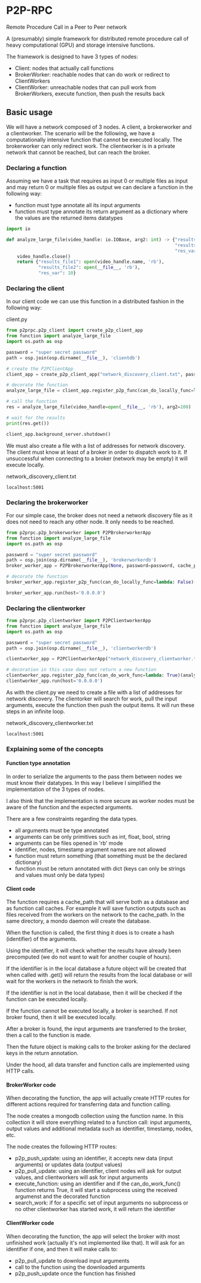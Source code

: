# P2P-RPC
Remote Procedure Call in a Peer to Peer network

A (presumably) simple framework for distributed remote procedure call of heavy computational (GPU) and storage intensive functions.

The framework is designed to have 3 types of nodes:
* Client: nodes that actually call functions
* BrokerWorker: reachable nodes that can do work or redirect to ClientWorkers
* ClientWorker: unreachable nodes that can pull work from BrokerWorkers, execute function, then push the results back 
## Basic usage

We will have a network composed of 3 nodes. A client, a brokerworker and a clientworker. 
The scenario will be the following, we have a computationally intensive function that cannot be executed locally. The brokerworker can only redirect work. The clientworker is in a private network that cannot be reached, but can reach the broker.

### Declaring a function
Assuming we have a task that requires as input 0 or multiple files as input and may return 0 or multiple files as output we can declare a function in the following way:
* function must type annotate all its input arguments
* function must type annotate its return argument as a dictionary where the values are the returned items datatypes 
```python
import io

def analyze_large_file(video_handle: io.IOBase, arg2: int) -> {"results_file1": io.IOBase,
                                                               "results_file2": io.IOBase,
                                                               "res_var": int}:
    video_handle.close()
    return {"results_file1": open(video_handle.name, 'rb'),
            "results_file2": open(__file__, 'rb'),
            "res_var": 10}
```

### Declaring the client
In our client code we can use this function in a distributed fashion in the following way:

client.py
```python
from p2prpc.p2p_client import create_p2p_client_app
from function import analyze_large_file
import os.path as osp

password = "super secret password"
path = osp.join(osp.dirname(__file__), 'clientdb')

# create the P2PClientApp
client_app = create_p2p_client_app("network_discovery_client.txt", password=password, cache_path=path)

# decorate the function
analyze_large_file = client_app.register_p2p_func(can_do_locally_func=lambda: False)(analyze_large_file)

# call the function
res = analyze_large_file(video_handle=open(__file__, 'rb'), arg2=100)

# wait for the results
print(res.get())

client_app.background_server.shutdown()
```
We must also create a file with a list of addresses for network discovery. The client must know at least of a broker in order to dispatch work to it. If unsuccessful when connecting to a broker (network may be empty) it will execute locally.

network_discovery_client.txt
```
localhost:5001
```

### Declaring the brokerworker

For our simple case, the broker does not need a network discovery file as it does not need to reach any other node. It only needs to be reached.

```python
from p2prpc.p2p_brokerworker import P2PBrokerworkerApp
from function import analyze_large_file
import os.path as osp

password = "super secret password"
path = osp.join(osp.dirname(__file__), 'brokerworkerdb')
broker_worker_app = P2PBrokerworkerApp(None, password=password, cache_path=path)

# decorate the function
broker_worker_app.register_p2p_func(can_do_locally_func=lambda: False)(analyze_large_file)

broker_worker_app.run(host='0.0.0.0')
```

### Declaring the clientworker
```python
from p2prpc.p2p_clientworker import P2PClientworkerApp
from function import analyze_large_file
import os.path as osp

password = "super secret password"
path = osp.join(osp.dirname(__file__), 'clientworkerdb')

clientworker_app = P2PClientworkerApp("network_discovery_clientworker.txt", password=password, cache_path=path)

# decoration in this case does not return a new function
clientworker_app.register_p2p_func(can_do_work_func=lambda: True)(analyze_large_file)
clientworker_app.run(host='0.0.0.0')
```
As with the client.py we need to create a file with a list of addresses for network discovery. The clientorker will search for work, pull the input arguments, execute the function then push the output items.
It will run these steps in an infinite loop.

network_discovery_clientworker.txt
```
localhost:5001
```

### Explaining some of the concepts

#### Function type annotation
In order to serialize the arguments to the pass them between nodes we must know their datatypes. In this way I believe I simplified the implementation of the 3 types of nodes. 

I also think that the implementation is more secure as worker nodes must be aware of the function and the expected arguments.

There are a few constraints regarding the data types.
* all arguments must be type annotated
* arguments can be only primitives such as int, float, bool, string
* arguments can be files opened in 'rb' mode
* identifier, nodes, timestamp argument names are not allowed
* function must return something (that something must be the declared dictionary)
* function must be return annotated with dict (keys can only be strings and values must only be data types)


#### Client code

The function requires a cache_path that will serve both as a database and as function call caches.
For example it will save function outputs such as files received from the workers on the network to the cache_path.
In the same directory, a mondo daemon will create the database.

When the function is called, the first thing it does is to create a hash (identifier) of the arguments. 

Using the identifier, it will check whether the results have already been precomputed (we do not want to wait for another couple of hours).

If the identifier is in the local database a future object will be created that when called with .get() will return the results from the local database or will wait for the workers in the network to finish the work. 

If the identifier is not in the local database, then it will be checked if the function can be executed locally.

If the function cannot be executed locally, a broker is searched. If not broker found, then it will be executed locally.

After a broker is found, the input arguments are transferred to the broker, then a call to the function is made.

Then the future object is making calls to the broker asking for the declared keys in the return annotation.

Under the hood, all data transfer and function calls are implemented using HTTP calls.

#### BrokerWorker code

When decorating the function, the app will actually create HTTP routes for different actions required for transferring data and function calling.

The node creates a mongodb collection using the function name. In this collection it will store everything related to a function call: input arguments, output values and additional metadata such as identifier, timestamp, nodes, etc.

The node creates the following HTTP routes:
* p2p_push_update: using an identifier, it accepts new data (input arguments) or updates data (output values)
* p2p_pull_update: using an identifier, client nodes will ask for output values, and clientworkers will ask for input arguments
* execute_function: using an identifier and if the can_do_work_func() function returns True, it will start a subprocess using the received argumenst and the decorated function
* search_work: if for a specific set of input arguments no subprocess or no other clientworker has started  work, it will return the identifier

#### ClientWorker code

When decorating the function, the app will select the broker with most unfinished work (actually it's not implemented like that).
It will ask for an identifier if one, and then it will make calls to:
* p2p_pull_update to download input arguments
* call to the function using the downloaded arguments
* p2p_push_update once the function has finished
